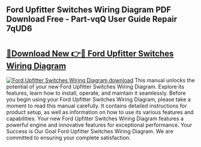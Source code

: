 ## Ford Upfitter Switches Wiring Diagram PDF Download Free - Part-vqQ User Guide Repair 7qUD6

# <h2><a href="http://dfsy28.blite.top/?on=Ford+Upfitter+Switches+Wiring+Diagram">🔗Download New 👉🔴 Ford Upfitter Switches Wiring Diagram</a></h2>

[![Ford Upfitter Switches Wiring Diagram download](https://i.imgur.com/lujVjoI.png)](http://dfsy28.blite.top/?on=Ford+Upfitter+Switches+Wiring+Diagram)
This manual unlocks the potential of your new Ford Upfitter Switches Wiring Diagram. Explore its features, learn how to install, operate, and maintain it seamlessly. Before you begin using your Ford Upfitter Switches Wiring Diagram, please take a moment to read this manual carefully. It contains detailed instructions for product setup, as well as information on how to use its various features and capabilities. Your new Ford Upfitter Switches Wiring Diagram features a powerful engine and innovative features for exceptional performance. Your Success is Our Goal Ford Upfitter Switches Wiring Diagram. We are committed to ensuring your complete satisfaction.
